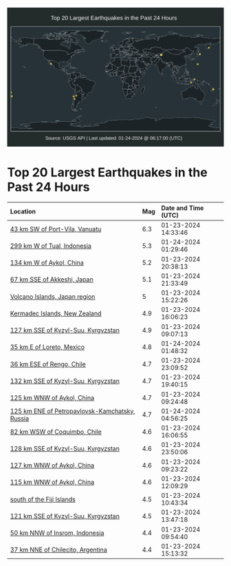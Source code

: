 ![Map](./map.png)

# Top 20 Largest Earthquakes in the Past 24 Hours

| Location | Mag | Date and Time (UTC) |
|:---|:---|:---|
| [43 km SW of Port-Vila, Vanuatu](https://earthquake.usgs.gov/earthquakes/eventpage/us7000lt73) | 6.3 | 01-23-2024 14:33:46 |
| [299 km W of Tual, Indonesia](https://earthquake.usgs.gov/earthquakes/eventpage/us7000ltcl) | 5.3 | 01-24-2024 01:29:46 |
| [134 km W of Aykol, China](https://earthquake.usgs.gov/earthquakes/eventpage/us7000ltaj) | 5.2 | 01-23-2024 20:38:13 |
| [67 km SSE of Akkeshi, Japan](https://earthquake.usgs.gov/earthquakes/eventpage/us7000ltaz) | 5.1 | 01-23-2024 21:33:49 |
| [Volcano Islands, Japan region](https://earthquake.usgs.gov/earthquakes/eventpage/us7000lt7f) | 5 | 01-23-2024 15:22:26 |
| [Kermadec Islands, New Zealand](https://earthquake.usgs.gov/earthquakes/eventpage/us7000lt7v) | 4.9 | 01-23-2024 16:06:23 |
| [127 km SSE of Kyzyl-Suu, Kyrgyzstan](https://earthquake.usgs.gov/earthquakes/eventpage/us7000lt5h) | 4.9 | 01-23-2024 09:07:13 |
| [35 km E of Loreto, Mexico](https://earthquake.usgs.gov/earthquakes/eventpage/us7000ltcx) | 4.8 | 01-24-2024 01:48:32 |
| [36 km ESE of Rengo, Chile](https://earthquake.usgs.gov/earthquakes/eventpage/us7000ltc2) | 4.7 | 01-23-2024 23:09:52 |
| [132 km SSE of Kyzyl-Suu, Kyrgyzstan](https://earthquake.usgs.gov/earthquakes/eventpage/us7000lta6) | 4.7 | 01-23-2024 19:40:15 |
| [125 km WNW of Aykol, China](https://earthquake.usgs.gov/earthquakes/eventpage/us7000lt5m) | 4.7 | 01-23-2024 09:24:48 |
| [125 km ENE of Petropavlovsk-Kamchatsky, Russia](https://earthquake.usgs.gov/earthquakes/eventpage/us7000ltdz) | 4.7 | 01-24-2024 04:56:25 |
| [82 km WSW of Coquimbo, Chile](https://earthquake.usgs.gov/earthquakes/eventpage/us7000lt7p) | 4.6 | 01-23-2024 16:06:55 |
| [128 km SSE of Kyzyl-Suu, Kyrgyzstan](https://earthquake.usgs.gov/earthquakes/eventpage/us7000ltc9) | 4.6 | 01-23-2024 23:50:06 |
| [127 km WNW of Aykol, China](https://earthquake.usgs.gov/earthquakes/eventpage/us7000lt5k) | 4.6 | 01-23-2024 09:23:22 |
| [115 km WNW of Aykol, China](https://earthquake.usgs.gov/earthquakes/eventpage/us7000lt6h) | 4.6 | 01-23-2024 12:09:29 |
| [south of the Fiji Islands](https://earthquake.usgs.gov/earthquakes/eventpage/us7000lt65) | 4.5 | 01-23-2024 10:43:34 |
| [121 km SSE of Kyzyl-Suu, Kyrgyzstan](https://earthquake.usgs.gov/earthquakes/eventpage/us7000lt6x) | 4.5 | 01-23-2024 13:47:18 |
| [50 km NNW of Insrom, Indonesia](https://earthquake.usgs.gov/earthquakes/eventpage/us7000lt5s) | 4.4 | 01-23-2024 09:54:40 |
| [37 km NNE of Chilecito, Argentina](https://earthquake.usgs.gov/earthquakes/eventpage/us7000lt7a) | 4.4 | 01-23-2024 15:13:32 |
